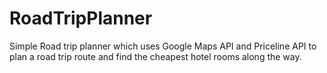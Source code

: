RoadTripPlanner
===============
Simple Road trip planner which uses Google Maps API and Priceline API to plan a road trip route and find the cheapest hotel rooms along the way.
